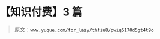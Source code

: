 # 【知识付费】3 篇

> 原文：[`www.yuque.com/for_lazy/thfiu8/pwiq5170d5gt4t9o`](https://www.yuque.com/for_lazy/thfiu8/pwiq5170d5gt4t9o)

